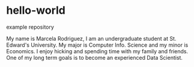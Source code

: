# hello-world
example repository 

My name is Marcela Rodriguez, I am an undergraduate student at St. Edward's University. My major is Computer Info. Science and my minor is Economics. I enjoy hicking and spending time with my family and friends. One of my long term goals is to become an experienced Data Scientist. 
